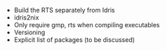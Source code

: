 * Build the RTS separately from Idris
* idris2nix
* Only require gmp, rts when compiling executables
* Versioning
* Explicit list of packages (to be discussed)
